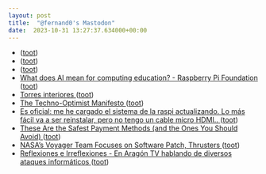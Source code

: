 ```yaml
---
layout: post
title:  "@fernand0's Mastodon"
date:  2023-10-31 13:27:37.634000+00:00
---
```

*  [ ](https://mastodon.social/@eckelon) ([toot](https://mastodon.social/@fernand0/111329860493727737))
*  [ ](https://mastodon.social/@eckelon) ([toot](https://mastodon.social/@fernand0/111329858397366573))
*  [ ](https://social.arroutaflix.com/@xesfur) ([toot](https://mastodon.social/@fernand0/111329855494656388))
*  [What does AI mean for computing education? - Raspberry Pi Foundation ](https://www.raspberrypi.org/blog/what-does-ai-mean-for-computing-education) ([toot](https://mastodon.social/@fernand0/111329715648836197))
*  [Torres interiores ](https://www.flickr.com/photos/fernand0/53267587165) ([toot](https://mastodon.social/@fernand0/111329481561857031))
*  [The Techno-Optimist Manifesto ](https://a16z.com/the-techno-optimist-manifesto) ([toot](https://mastodon.social/@fernand0/111329307061712898))
*  [Es oficial: me he cargado el sistema de la raspi actualizando. Lo más fácil va a ser reinstalar, pero no tengo un cable micro HDMI.. ](https://mastodon.social/@fernand0/111329126302389258) ([toot](https://mastodon.social/@fernand0/111329126302389258))
*  [These Are the Safest Payment Methods (and the Ones You Should Avoid) ](https://lifehacker.com/safest-payment-methods-185093406) ([toot](https://mastodon.social/@fernand0/111329098312211069))
*  [NASA’s Voyager Team Focuses on Software Patch, Thrusters ](https://www.jpl.nasa.gov/news/nasas-voyager-team-focuses-on-software-patch-thruster) ([toot](https://mastodon.social/@fernand0/111329005680508758))
*  [
         Reflexiones e Irreflexiones - En Aragón TV hablando de diversos ataques informáticos
       ](http://fernand0.blogalia.com//historias/7877) ([toot](https://mastodon.social/@fernand0/111328961643522912))
